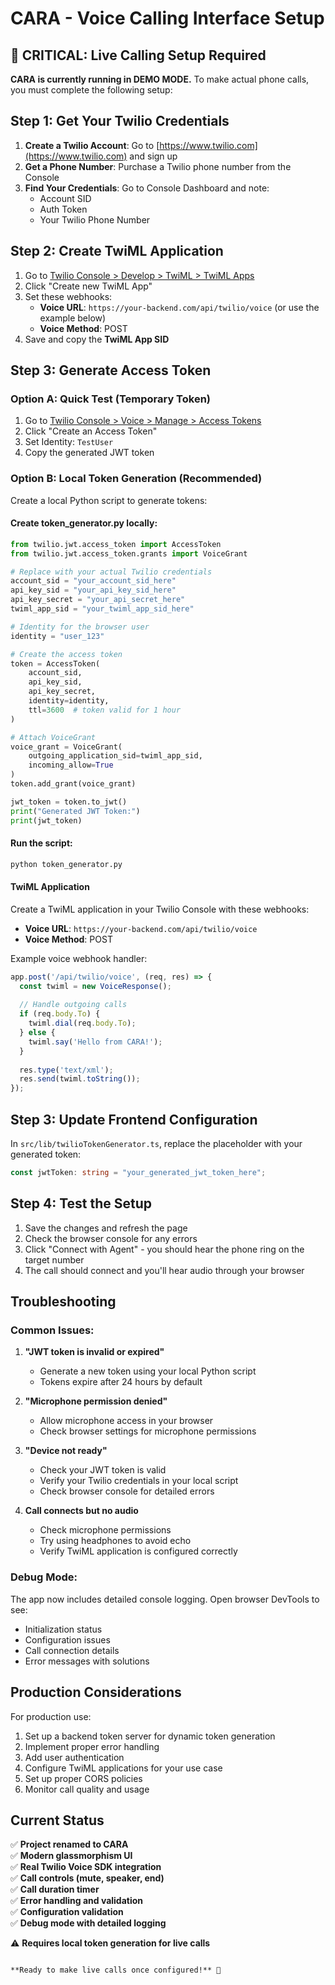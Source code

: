 # CARA - Voice Calling Interface Setup

## 🚨 CRITICAL: Live Calling Setup Required

**CARA is currently running in DEMO MODE.** To make actual phone calls, you must complete the following setup:

## Step 1: Get Your Twilio Credentials

1. **Create a Twilio Account**: Go to [https://www.twilio.com](https://www.twilio.com) and sign up
2. **Get a Phone Number**: Purchase a Twilio phone number from the Console
3. **Find Your Credentials**: Go to Console Dashboard and note:
   - Account SID
   - Auth Token
   - Your Twilio Phone Number

## Step 2: Create TwiML Application

1. Go to [Twilio Console > Develop > TwiML > TwiML Apps](https://console.twilio.com/develop/twiml/twiml-apps)
2. Click "Create new TwiML App"
3. Set these webhooks:
   - **Voice URL**: `https://your-backend.com/api/twilio/voice` (or use the example below)
   - **Voice Method**: POST
4. Save and copy the **TwiML App SID**

## Step 3: Generate Access Token

### Option A: Quick Test (Temporary Token)
1. Go to [Twilio Console > Voice > Manage > Access Tokens](https://console.twilio.com/develop/voice/manage/access-tokens)
2. Click "Create an Access Token"
3. Set Identity: `TestUser`
4. Copy the generated JWT token

### Option B: Local Token Generation (Recommended)
Create a local Python script to generate tokens:

#### Create token_generator.py locally:

```python
from twilio.jwt.access_token import AccessToken
from twilio.jwt.access_token.grants import VoiceGrant

# Replace with your actual Twilio credentials
account_sid = "your_account_sid_here"
api_key_sid = "your_api_key_sid_here"  
api_key_secret = "your_api_secret_here"
twiml_app_sid = "your_twiml_app_sid_here"

# Identity for the browser user
identity = "user_123"

# Create the access token
token = AccessToken(
    account_sid,
    api_key_sid,
    api_key_secret,
    identity=identity,
    ttl=3600  # token valid for 1 hour
)

# Attach VoiceGrant
voice_grant = VoiceGrant(
    outgoing_application_sid=twiml_app_sid,
    incoming_allow=True
)
token.add_grant(voice_grant)

jwt_token = token.to_jwt()
print("Generated JWT Token:")
print(jwt_token)
```

#### Run the script:
```bash
python token_generator.py
```

#### TwiML Application
Create a TwiML application in your Twilio Console with these webhooks:

- **Voice URL**: `https://your-backend.com/api/twilio/voice`
- **Voice Method**: POST

Example voice webhook handler:
```javascript
app.post('/api/twilio/voice', (req, res) => {
  const twiml = new VoiceResponse();
  
  // Handle outgoing calls
  if (req.body.To) {
    twiml.dial(req.body.To);
  } else {
    twiml.say('Hello from CARA!');
  }
  
  res.type('text/xml');
  res.send(twiml.toString());
});
```

## Step 3: Update Frontend Configuration

In `src/lib/twilioTokenGenerator.ts`, replace the placeholder with your generated token:

```typescript
const jwtToken: string = "your_generated_jwt_token_here";
```

## Step 4: Test the Setup

1. Save the changes and refresh the page
2. Check the browser console for any errors
3. Click "Connect with Agent" - you should hear the phone ring on the target number
4. The call should connect and you'll hear audio through your browser

## Troubleshooting

### Common Issues:

1. **"JWT token is invalid or expired"**
   - Generate a new token using your local Python script
   - Tokens expire after 24 hours by default

2. **"Microphone permission denied"**
   - Allow microphone access in your browser
   - Check browser settings for microphone permissions

3. **"Device not ready"**
   - Check your JWT token is valid
   - Verify your Twilio credentials in your local script
   - Check browser console for detailed errors

4. **Call connects but no audio**
   - Check microphone permissions
   - Try using headphones to avoid echo
   - Verify TwiML application is configured correctly

### Debug Mode:
The app now includes detailed console logging. Open browser DevTools to see:
- Initialization status
- Configuration issues
- Call connection details
- Error messages with solutions

## Production Considerations

For production use:
1. Set up a backend token server for dynamic token generation
2. Implement proper error handling
3. Add user authentication
4. Configure TwiML applications for your use case
5. Set up proper CORS policies
6. Monitor call quality and usage

## Current Status

✅ **Project renamed to CARA**  
✅ **Modern glassmorphism UI**  
✅ **Real Twilio Voice SDK integration**  
✅ **Call controls (mute, speaker, end)**  
✅ **Call duration timer**  
✅ **Error handling and validation**  
✅ **Configuration validation**  
✅ **Debug mode with detailed logging**  

⚠️ **Requires local token generation for live calls**
```

**Ready to make live calls once configured!** 🎉